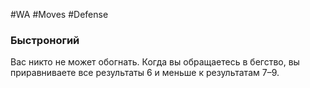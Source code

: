 #WA #Moves #Defense 

### Быстроногий
Вас никто не может обогнать. Когда вы обращаетесь в бегство, вы приравниваете все результаты 6 и меньше к результатам 7–9.